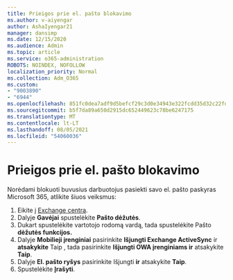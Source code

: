```yaml
---
title: Prieigos prie el. pašto blokavimo
ms.author: v-aiyengar
author: AshaIyengar21
manager: dansimp
ms.date: 12/15/2020
ms.audience: Admin
ms.topic: article
ms.service: o365-administration
ROBOTS: NOINDEX, NOFOLLOW
localization_priority: Normal
ms.collection: Adm_O365
ms.custom:
- "9003890"
- "6944"
ms.openlocfilehash: 851fc0dea7adf9d5befcf29c3d0e34943e322fcdd35d32c22fd7d2c49a7eed0e
ms.sourcegitcommit: b5f7da89a650d2915dc652449623c78be6247175
ms.translationtype: MT
ms.contentlocale: lt-LT
ms.lasthandoff: 08/05/2021
ms.locfileid: "54060036"
---
```

# <a name="block-access-to-email"></a>Prieigos prie el. pašto blokavimo

Norėdami blokuoti buvusius darbuotojus pasiekti savo el. pašto paskyras Microsoft 365, atlikite šiuos veiksmus:

1. Eikite į [Exchange centrą](https://go.microsoft.com/fwlink/?linkid=2138629).
1. Dalyje **Gavėjai** spustelėkite **Pašto dėžutės**.
1. Dukart spustelėkite vartotojo rodomą vardą, tada spustelėkite Pašto **dėžutės funkcijos.**
1. Dalyje **Mobilieji įrenginiai** pasirinkite **Išjungti Exchange ActiveSync** ir **atsakykite** Taip , tada pasirinkite **Išjungti OWA įrenginiams ir** atsakykite **Taip**.
1. Dalyje **El. pašto ryšys** pasirinkite Išjungti **ir** atsakykite **Taip**.
1. Spustelėkite **Įrašyti**.
